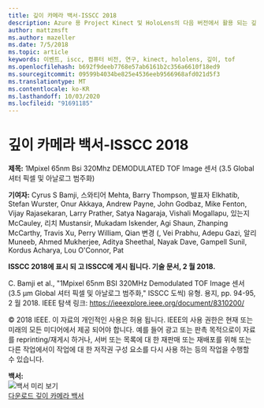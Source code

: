 ```yaml
---
title: 깊이 카메라 백서-ISSCC 2018
description: Azure 용 Project Kinect 및 HoloLens의 다음 버전에서 활용 되는 깊이 카메라에 대해 설명 하는 기술 백서입니다.
author: mattzmsft
ms.author: mazeller
ms.date: 7/5/2018
ms.topic: article
keywords: 이벤트, iscc, 컴퓨터 비전, 연구, kinect, hololens, 깊이, tof
ms.openlocfilehash: b692f9deeb7768e57ab6161b2c356a6610f18ed9
ms.sourcegitcommit: 09599b4034be825e4536eeb9566968afd021d5f3
ms.translationtype: MT
ms.contentlocale: ko-KR
ms.lasthandoff: 10/03/2020
ms.locfileid: "91691185"
---
```

# <a name="depth-camera-whitepaper---isscc-2018"></a>깊이 카메라 백서-ISSCC 2018

**제목:** 1Mpixel 65nm Bsi 320Mhz DEMODULATED TOF Image 센서 (3.5 Global 셔터 픽셀 및 아날로그 범주화)

**기여자:** Cyrus S Bamji, 스와티어 Mehta, Barry Thompson, 발표자 Elkhatib, Stefan Wurster, Onur Akkaya, Andrew Payne, John Godbaz, Mike Fenton, Vijay Rajasekaran, Larry Prather, Satya Nagaraja, Vishali Mogallapu, 있는지 McCauley, 리치 Mustansir, Mukadam Iskender, Agi Shaun, Zhanping McCarthy, Travis Xu, Perry William, Qian 변경 (, Vei Prabhu, Adepu Gazi, 알리 Muneeb, Ahmed Mukherjee, Aditya Sheethal, Nayak Dave, Gampell Sunil, Kordus Acharya, Lou O'Connor, Pat

**ISSCC 2018에 표시 되 고 ISSCC에 게시 됩니다. 기술 문서, 2 월 2018.**

C. Bamji et al., "1Mpixel 65nm BSI 320MHz Demodulated TOF Image 센서 (3.5 μm Global 셔터 픽셀 및 아날로그 범주화," ISSCC 도씩) 유형. 용지, pp. 94-95, 2 월 2018. IEEE 탐색 링크: https://ieeexplore.ieee.org/document/8310200/

© 2018 IEEE. 이 자료의 개인적인 사용은 허용 됩니다. IEEE의 사용 권한은 현재 또는 미래의 모든 미디어에서 제공 되어야 합니다. 예를 들어 광고 또는 판촉 목적으로이 자료를 reprinting/재게시 하거나, 서버 또는 목록에 대 한 재판매 또는 재배포를 위해 또는 다른 작업에서이 작업에 대 한 저작권 구성 요소를 다시 사용 하는 등의 작업을 수행할 수 있습니다.

**백서:**<br>
![백서 미리 보기](images/depth-camera-isscc.PNG)<br>
[다운로드 깊이 카메라 백서](images/Depth-Camera-ISSCC-2018.pdf)
